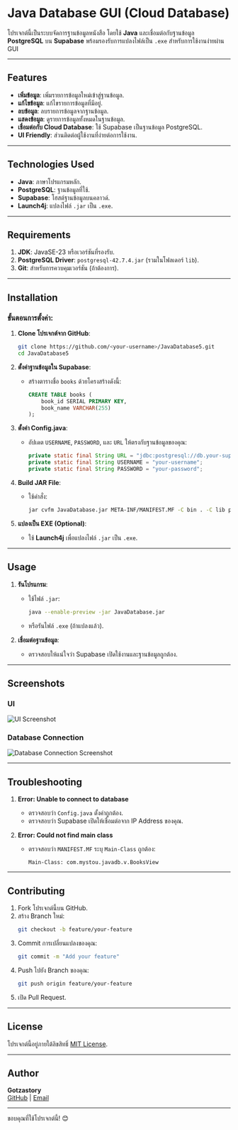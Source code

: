 # Java Database GUI (Cloud Database)

โปรเจกต์นี้เป็นระบบจัดการฐานข้อมูลหนังสือ โดยใช้ **Java** และเชื่อมต่อกับฐานข้อมูล **PostgreSQL** บน **Supabase** พร้อมรองรับการแปลงไฟล์เป็น `.exe` สำหรับการใช้งานง่ายผ่าน GUI

---

## Features

- **เพิ่มข้อมูล**: เพิ่มรายการข้อมูลใหม่เข้าสู่ฐานข้อมูล.
- **แก้ไขข้อมูล**: แก้ไขรายการข้อมูลที่มีอยู่.
- **ลบข้อมูล**: ลบรายการข้อมูลจากฐานข้อมูล.
- **แสดงข้อมูล**: ดูรายการข้อมูลทั้งหมดในฐานข้อมูล.
- **เชื่อมต่อกับ Cloud Database**: ใช้ Supabase เป็นฐานข้อมูล PostgreSQL.
- **UI Friendly**: ส่วนติดต่อผู้ใช้งานที่ง่ายต่อการใช้งาน.

---

## Technologies Used

- **Java**: ภาษาโปรแกรมหลัก.
- **PostgreSQL**: ฐานข้อมูลที่ใช้.
- **Supabase**: โฮสต์ฐานข้อมูลบนคลาวด์.
- **Launch4j**: แปลงไฟล์ `.jar` เป็น `.exe`.

---

## Requirements

1. **JDK**: JavaSE-23 หรือเวอร์ชันที่รองรับ.
2. **PostgreSQL Driver**: `postgresql-42.7.4.jar` (รวมในโฟลเดอร์ `lib`).
3. **Git**: สำหรับการควบคุมเวอร์ชัน (ถ้าต้องการ).

---

## Installation

### ขั้นตอนการตั้งค่า:

1. **Clone โปรเจกต์จาก GitHub**:
   ```bash
   git clone https://github.com/<your-username>/JavaDatabase5.git
   cd JavaDatabase5
   ```

2. **ตั้งค่าฐานข้อมูลใน Supabase**:
   - สร้างตารางชื่อ `books` ด้วยโครงสร้างดังนี้:
     ```sql
     CREATE TABLE books (
         book_id SERIAL PRIMARY KEY,
         book_name VARCHAR(255)
     );
     ```

3. **ตั้งค่า Config.java**:
   - อัปเดต `USERNAME`, `PASSWORD`, และ `URL` ให้ตรงกับฐานข้อมูลของคุณ:
     ```java
     private static final String URL = "jdbc:postgresql://db.your-supabase-url.supabase.co:5432/postgres";
     private static final String USERNAME = "your-username";
     private static final String PASSWORD = "your-password";
     ```

4. **Build JAR File**:
   - ใช้คำสั่ง:
     ```bash
     jar cvfm JavaDatabase.jar META-INF/MANIFEST.MF -C bin . -C lib postgresql-42.7.4.jar
     ```

5. **แปลงเป็น EXE (Optional)**:
   - ใช้ **Launch4j** เพื่อแปลงไฟล์ `.jar` เป็น `.exe`.

---

## Usage

1. **รันโปรแกรม**:
   - ใช้ไฟล์ `.jar`:
     ```bash
     java --enable-preview -jar JavaDatabase.jar
     ```
   - หรือรันไฟล์ `.exe` (ถ้าแปลงแล้ว).

2. **เชื่อมต่อฐานข้อมูล**:
   - ตรวจสอบให้แน่ใจว่า Supabase เปิดใช้งานและฐานข้อมูลถูกต้อง.

---

## Screenshots

### UI
![UI Screenshot](./img/ui_screenshot.png)

### Database Connection
![Database Connection Screenshot](./img/database_connection.png)

---

## Troubleshooting

1. **Error: Unable to connect to database**
   - ตรวจสอบว่า `Config.java` ตั้งค่าถูกต้อง.
   - ตรวจสอบว่า Supabase เปิดให้เชื่อมต่อจาก IP Address ของคุณ.

2. **Error: Could not find main class**
   - ตรวจสอบว่า `MANIFEST.MF` ระบุ `Main-Class` ถูกต้อง:
     ```text
     Main-Class: com.mystou.javadb.v.BooksView
     ```

---

## Contributing

1. Fork โปรเจกต์นี้บน GitHub.
2. สร้าง Branch ใหม่:
   ```bash
   git checkout -b feature/your-feature
   ```
3. Commit การเปลี่ยนแปลงของคุณ:
   ```bash
   git commit -m "Add your feature"
   ```
4. Push ไปยัง Branch ของคุณ:
   ```bash
   git push origin feature/your-feature
   ```
5. เปิด Pull Request.

---

## License

โปรเจกต์นี้อยู่ภายใต้ลิขสิทธิ์ [MIT License](./LICENSE).

---

## Author

**Gotzastory**  
[GitHub](https://github.com/gotzastory) | [Email](mailto:scottxrifer@gmail.com)

---

ขอบคุณที่ใช้โปรเจกต์นี้! 😊

